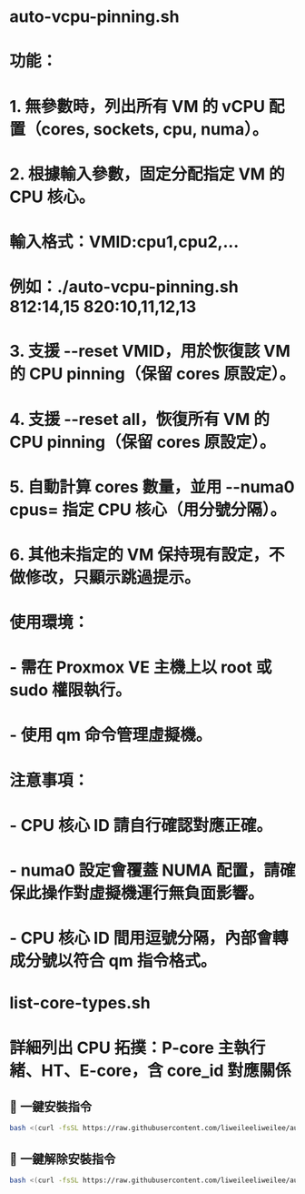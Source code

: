# auto-vcpu-pinning.sh
#
# 功能：
# 1. 無參數時，列出所有 VM 的 vCPU 配置（cores, sockets, cpu, numa）。
# 2. 根據輸入參數，固定分配指定 VM 的 CPU 核心。
#    輸入格式：VMID:cpu1,cpu2,...
#    例如：./auto-vcpu-pinning.sh 812:14,15 820:10,11,12,13
# 3. 支援 --reset VMID，用於恢復該 VM 的 CPU pinning（保留 cores 原設定）。
# 4. 支援 --reset all，恢復所有 VM 的 CPU pinning（保留 cores 原設定）。
# 5. 自動計算 cores 數量，並用 --numa0 cpus= 指定 CPU 核心（用分號分隔）。
# 6. 其他未指定的 VM 保持現有設定，不做修改，只顯示跳過提示。
#
# 使用環境：
# - 需在 Proxmox VE 主機上以 root 或 sudo 權限執行。
# - 使用 qm 命令管理虛擬機。
#
# 注意事項：
# - CPU 核心 ID 請自行確認對應正確。
# - numa0 設定會覆蓋 NUMA 配置，請確保此操作對虛擬機運行無負面影響。
# - CPU 核心 ID 間用逗號分隔，內部會轉成分號以符合 qm 指令格式。



# list-core-types.sh
# 詳細列出 CPU 拓撲：P-core 主執行緒、HT、E-core，含 core_id 對應關係


## 🚀 一鍵安裝指令

```bash
bash <(curl -fsSL https://raw.githubusercontent.com/liweileeliweilee/auto-vcpu-pinning/main/setup-auto-vcpu-pinning.sh)
```
## 🚀 一鍵解除安裝指令

```bash
bash <(curl -fsSL https://raw.githubusercontent.com/liweileeliweilee/auto-vcpu-pinning/main/uninstall-auto-vcpu-pinning.sh)
```
